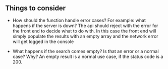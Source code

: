 ## Things to consider

- How should the function handle error cases? For example: what happens if the server is down?
The api should reject with the error for the front end to decide what to do with.
In this case the front end will simply populate the results with an empty array and the network error will get logged in the console

- What happens if the search comes empty? Is that an error or a normal case? Why?
An empty result is a normal use case, if the status code is a 200.